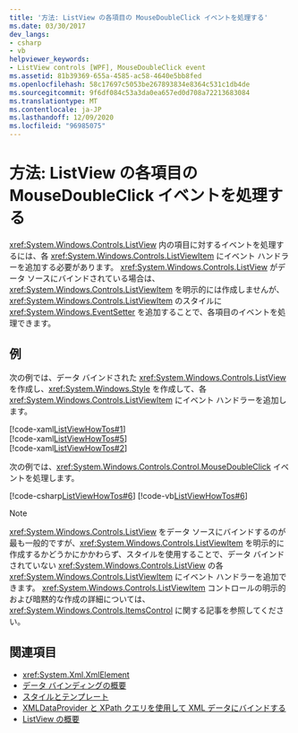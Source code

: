 ```yaml
---
title: '方法: ListView の各項目の MouseDoubleClick イベントを処理する'
ms.date: 03/30/2017
dev_langs:
- csharp
- vb
helpviewer_keywords:
- ListView controls [WPF], MouseDoubleClick event
ms.assetid: 81b39369-655a-4585-ac58-4640e5bb8fed
ms.openlocfilehash: 58c17697c5053be267893834e8364c531c1db4de
ms.sourcegitcommit: 9f6df084c53a3da0ea657ed0d708a72213683084
ms.translationtype: MT
ms.contentlocale: ja-JP
ms.lasthandoff: 12/09/2020
ms.locfileid: "96985075"
---
```

# <a name="how-to-handle-the-mousedoubleclick-event-for-each-item-in-a-listview"></a>方法: ListView の各項目の MouseDoubleClick イベントを処理する
<xref:System.Windows.Controls.ListView> 内の項目に対するイベントを処理するには、各 <xref:System.Windows.Controls.ListViewItem> にイベント ハンドラーを追加する必要があります。 <xref:System.Windows.Controls.ListView> がデータ ソースにバインドされている場合は、<xref:System.Windows.Controls.ListViewItem> を明示的には作成しませんが、<xref:System.Windows.Controls.ListViewItem> のスタイルに <xref:System.Windows.EventSetter> を追加することで、各項目のイベントを処理できます。  
  
## <a name="example"></a>例  
 次の例では、データ バインドされた <xref:System.Windows.Controls.ListView> を作成し、<xref:System.Windows.Style> を作成して、各 <xref:System.Windows.Controls.ListViewItem> にイベント ハンドラーを追加します。  
  
 [!code-xaml[ListViewHowTos#1](~/samples/snippets/csharp/VS_Snippets_Wpf/ListViewHowTos/CSharp/Window1.xaml#1)]  
[!code-xaml[ListViewHowTos#5](~/samples/snippets/csharp/VS_Snippets_Wpf/ListViewHowTos/CSharp/Window1.xaml#5)]  
[!code-xaml[ListViewHowTos#2](~/samples/snippets/csharp/VS_Snippets_Wpf/ListViewHowTos/CSharp/Window1.xaml#2)]  
  
 次の例では、<xref:System.Windows.Controls.Control.MouseDoubleClick> イベントを処理します。  
  
 [!code-csharp[ListViewHowTos#6](~/samples/snippets/csharp/VS_Snippets_Wpf/ListViewHowTos/CSharp/Window1.xaml.cs#6)]
 [!code-vb[ListViewHowTos#6](~/samples/snippets/visualbasic/VS_Snippets_Wpf/ListViewHowTos/VisualBasic/Window1.xaml.vb#6)]  
  
> [!NOTE]
> <xref:System.Windows.Controls.ListView> をデータ ソースにバインドするのが最も一般的ですが、<xref:System.Windows.Controls.ListViewItem> を明示的に作成するかどうかにかかわらず、スタイルを使用することで、データ バインドされていない <xref:System.Windows.Controls.ListView> の各 <xref:System.Windows.Controls.ListViewItem> にイベント ハンドラーを追加できます。  <xref:System.Windows.Controls.ListViewItem> コントロールの明示的および暗黙的な作成の詳細については、<xref:System.Windows.Controls.ItemsControl> に関する記事を参照してください。  
  
## <a name="see-also"></a>関連項目

- <xref:System.Xml.XmlElement>
- [データ バインディングの概要](/dotnet/desktop-wpf/data/data-binding-overview)
- [スタイルとテンプレート](/dotnet/desktop-wpf/fundamentals/styles-templates-overview)
- [XMLDataProvider と XPath クエリを使用して XML データにバインドする](../data/how-to-bind-to-xml-data-using-an-xmldataprovider-and-xpath-queries.md)
- [ListView の概要](listview-overview.md)
